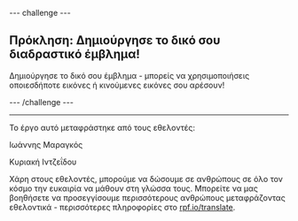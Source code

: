 --- challenge ---

## Πρόκληση: Δημιούργησε το δικό σου διαδραστικό έμβλημα!

Δημιούργησε το δικό σου έμβλημα - μπορείς να χρησιμοποιήσεις οποιεσδήποτε εικόνες ή κινούμενες εικόνες σου αρέσουν!

--- /challenge ---


***
Το έργο αυτό μεταφράστηκε από τους εθελοντές:

Ιωάννης Μαραγκός

Κυριακή Ιντζεΐδου

Χάρη στους εθελοντές, μπορούμε να δώσουμε σε ανθρώπους σε όλο τον κόσμο την ευκαιρία να μάθουν στη γλώσσα τους. Μπορείτε να μας βοηθήσετε να προσεγγίσουμε περισσότερους ανθρώπους μεταφράζοντας εθελοντικά - περισσότερες πληροφορίες στο [rpf.io/translate](https://rpf.io/translate).